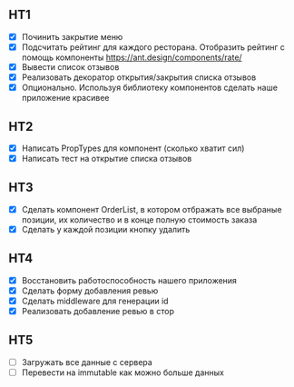 ## HT1

- [x] Починить закрытие меню
- [x] Подсчитать рейтинг для каждого ресторана. Отобразить рейтинг с помощь компоненты <https://ant.design/components/rate/>
- [x] Вывести список отзывов
- [x] Реализовать декоратор открытия/закрытия списка отзывов
- [x] Опционально. Используя библиотеку компонентов сделать наше приложение красивее

## HT2

- [x] Написать PropTypes для компонент (сколько хватит сил)
- [x] Написать тест на открытие списка отзывов

## HT3

- [x] Сделать компонент OrderList, в котором отбражать все выбраные позиции, их количество и в конце полную стоимость заказа
- [x] Сделать у каждой позиции кнопку удалить

## HT4

- [x] Восстановить работоспособность нашего приложения
- [x] Сделать форму добавления ревью
- [x] Сделать middleware для генерации id
- [x] Реализовать добавление ревью в стор

## HT5

- [ ] Загружать все данные с сервера
- [ ] Перевести на immutable как можно больше данных
